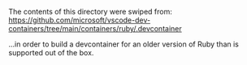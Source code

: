 The contents of this directory were swiped from:
https://github.com/microsoft/vscode-dev-containers/tree/main/containers/ruby/.devcontainer

...in order to build a devcontainer for an older version of Ruby than is
supported out of the box.